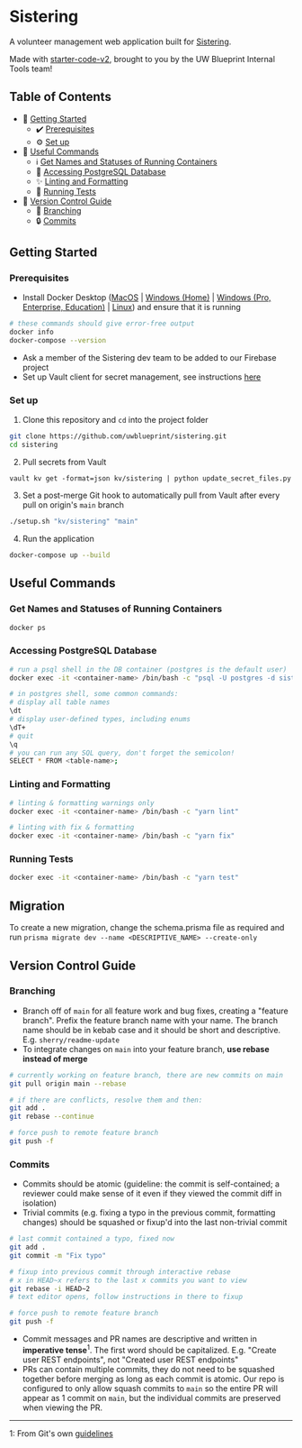 # Sistering

A volunteer management web application built for [Sistering](https://sistering.org/).

Made with [starter-code-v2](https://github.com/uwblueprint/starter-code-v2), brought to you by the UW Blueprint Internal Tools team!


## Table of Contents
* 👷 [Getting Started](#getting-started)
  * ✔️ [Prerequisites](#prerequisites)
  * ⚙️ [Set up](#set-up)
* 🧰 [Useful Commands](#useful-commands)
  * ℹ️ [Get Names and Statuses of Running Containers](#get-names-and-statuses-of-running-containers)
  * 💽 [Accessing PostgreSQL Database](#accessing-postgresql-database)
  * ✨ [Linting and Formatting](#linting-and-formatting)
  * 🧪 [Running Tests](#running-tests)
* 🌳 [Version Control Guide](#version-control-guide)
  * 🌿 [Branching](#branching)
  * 🔒 [Commits](#commits)


## Getting Started

### Prerequisites

* Install Docker Desktop ([MacOS](https://docs.docker.com/docker-for-mac/install/) | [Windows (Home)](https://docs.docker.com/docker-for-windows/install-windows-home/) | [Windows (Pro, Enterprise, Education)](https://docs.docker.com/docker-for-windows/install/) | [Linux](https://docs.docker.com/engine/install/#server)) and ensure that it is running
```bash
# these commands should give error-free output
docker info
docker-compose --version
```
* Ask a member of the Sistering dev team to be added to our Firebase project
* Set up Vault client for secret management, see instructions [here](https://www.notion.so/uwblueprintexecs/Secret-Management-2d5b59ef0987415e93ec951ce05bf03e)


### Set up

1. Clone this repository and `cd` into the project folder
```bash
git clone https://github.com/uwblueprint/sistering.git
cd sistering
```
2. Pull secrets from Vault
```
vault kv get -format=json kv/sistering | python update_secret_files.py
```
3. Set a post-merge Git hook to automatically pull from Vault after every pull on origin's `main` branch
```bash
./setup.sh "kv/sistering" "main"
```
4. Run the application
```bash
docker-compose up --build
```


## Useful Commands

### Get Names and Statuses of Running Containers
```bash
docker ps
```

### Accessing PostgreSQL Database

```bash
# run a psql shell in the DB container (postgres is the default user)
docker exec -it <container-name> /bin/bash -c "psql -U postgres -d sistering"

# in postgres shell, some common commands:
# display all table names
\dt
# display user-defined types, including enums
\dT+
# quit
\q
# you can run any SQL query, don't forget the semicolon!
SELECT * FROM <table-name>;
```

### Linting and Formatting
```bash
# linting & formatting warnings only
docker exec -it <container-name> /bin/bash -c "yarn lint"

# linting with fix & formatting
docker exec -it <container-name> /bin/bash -c "yarn fix"
```

### Running Tests
```bash
docker exec -it <container-name> /bin/bash -c "yarn test"
```

## Migration

To create a new migration, change the schema.prisma file as required
and run `prisma migrate dev --name <DESCRIPTIVE_NAME> --create-only`

## Version Control Guide

### Branching
* Branch off of `main` for all feature work and bug fixes, creating a "feature branch". Prefix the feature branch name with your name. The branch name should be in kebab case and it should be short and descriptive. E.g. `sherry/readme-update`
* To integrate changes on `main` into your feature branch, **use rebase instead of merge**

```bash
# currently working on feature branch, there are new commits on main
git pull origin main --rebase

# if there are conflicts, resolve them and then:
git add .
git rebase --continue

# force push to remote feature branch
git push -f
```

### Commits
* Commits should be atomic (guideline: the commit is self-contained; a reviewer could make sense of it even if they viewed the commit diff in isolation)
* Trivial commits (e.g. fixing a typo in the previous commit, formatting changes) should be squashed or fixup'd into the last non-trivial commit

```bash
# last commit contained a typo, fixed now
git add .
git commit -m "Fix typo"

# fixup into previous commit through interactive rebase
# x in HEAD~x refers to the last x commits you want to view
git rebase -i HEAD~2
# text editor opens, follow instructions in there to fixup

# force push to remote feature branch
git push -f
```

* Commit messages and PR names are descriptive and written in **imperative tense**<sup>1</sup>. The first word should be capitalized. E.g. "Create user REST endpoints", not "Created user REST endpoints"
* PRs can contain multiple commits, they do not need to be squashed together before merging as long as each commit is atomic. Our repo is configured to only allow squash commits to `main` so the entire PR will appear as 1 commit on `main`, but the individual commits are preserved when viewing the PR.

---

1: From Git's own [guidelines](https://github.com/git/git/blob/311531c9de557d25ac087c1637818bd2aad6eb3a/Documentation/SubmittingPatches#L139-L145)
